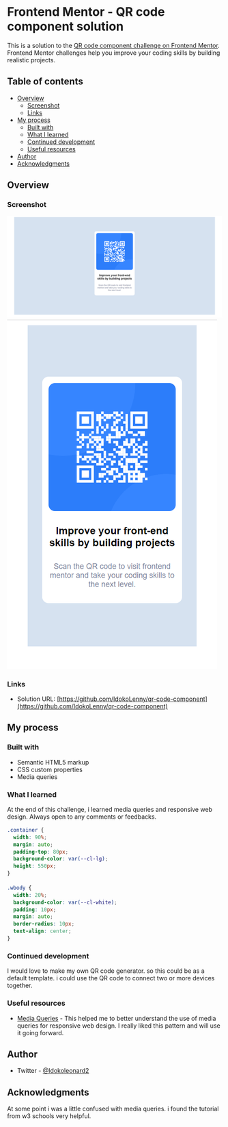 # Frontend Mentor - QR code component solution

This is a solution to the [QR code component challenge on Frontend Mentor](https://www.frontendmentor.io/challenges/qr-code-component-iux_sIO_H). Frontend Mentor challenges help you improve your coding skills by building realistic projects.

## Table of contents

- [Overview](#overview)
  - [Screenshot](#screenshot)
  - [Links](#links)
- [My process](#my-process)
  - [Built with](#built-with)
  - [What I learned](#what-i-learned)
  - [Continued development](#continued-development)
  - [Useful resources](#useful-resources)
- [Author](#author)
- [Acknowledgments](#acknowledgments)

## Overview

### Screenshot

![screenshot](images/desktopview.PNG)
![screenshot](./images/mobileview.png)

### Links

- Solution URL: [https://github.com/IdokoLenny/qr-code-component](https://github.com/IdokoLenny/qr-code-component)

## My process

### Built with

- Semantic HTML5 markup
- CSS custom properties
- Media queries

### What I learned

At the end of this challenge, i learned media queries and responsive web design. Always open to any comments or feedbacks.

```css
.container {
  width: 90%;
  margin: auto;
  padding-top: 80px;
  background-color: var(--cl-lg);
  height: 550px;
}

.wbody {
  width: 20%;
  background-color: var(--cl-white);
  padding: 10px;
  margin: auto;
  border-radius: 10px;
  text-align: center;
}
```

### Continued development

I would love to make my own QR code generator. so this could be as a default template. i could use the QR code to connect two or more devices together.

### Useful resources

- [Media Queries](https://www.Masterschool.com) - This helped me to better understand the use of media queries for responsive web design. I really liked this pattern and will use it going forward.

## Author

- Twitter - [@Idokoleonard2](https://www.twitter.com/idokoleonard2)

## Acknowledgments

At some point i was a little confused with media queries. i found the tutorial from w3 schools very helpful.
